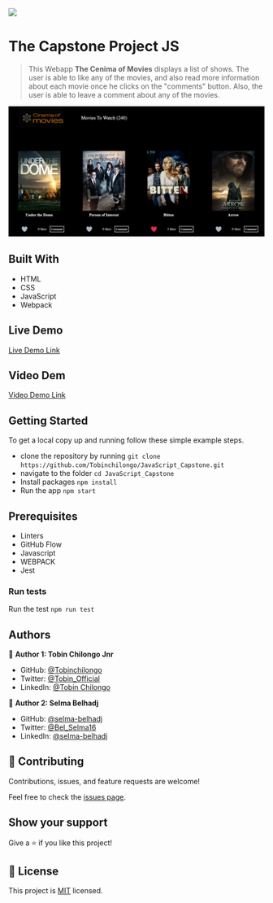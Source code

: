 ![](https://img.shields.io/badge/Microverse-blueviolet)

# The Capstone Project JS 


> This Webapp **The Cenima of Movies** displays a list of shows. The user is able to like any of the movies, and also read more information about each movie once he clicks on the "comments" button. Also, the user is able to leave a comment about any of the movies.

![screenshot](./src/images/cenimaofmovies_screenshot.png)
## Built With

- HTML
- CSS
- JavaScript
- Webpack

## Live Demo 

[Live Demo Link](https://thecapstone-project-js.netlify.app/)

## Video Dem
[Video Demo Link](https://www.loom.com/share/1491c0c0ae6344cd9c4b67109e48676d)


## Getting Started


To get a local copy up and running follow these simple example steps.


- clone the repository by running
``` git clone https://github.com/Tobinchilongo/JavaScript_Capstone.git ```
- navigate to the folder
``` cd JavaScript_Capstone ```
- Install packages
``` npm install ```
- Run the app
``` npm start ```
## Prerequisites
- Linters
- GitHub Flow
- Javascript
- WEBPACK
- Jest
### Run tests
Run the test 
`npm run test`

## Authors

👤 **Author 1: Tobin Chilongo Jnr**
 

- GitHub: [@Tobinchilongo](https://github.com/Tobinchilongo)
- Twitter: [@Tobin_Official](https://twitter.com/Tobin_Official)
- LinkedIn: [@Tobin Chilongo](https://www.linkedin.com/in/tobin-chilongo-a6736415a/)

👤 **Author 2: Selma Belhadj**

- GitHub: [@selma-belhadj](https://github.com/selma-belhadj)
- Twitter: [@Bel_Selma16](https://twitter.com/Bel_Selma16)
- LinkedIn: [@selma-belhadj](https://www.linkedin.com/in/selma-belhadj/)

## 🤝 Contributing

Contributions, issues, and feature requests are welcome!

Feel free to check the [issues page](../../issues/).

## Show your support

Give a ⭐️ if you like this project!


## 📝 License

This project is [MIT](./MIT.md) licensed.
